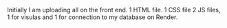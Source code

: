 Initially I am uploading all on the front end.
1 HTML file.
1 CSS file
2 JS files, 1 for visulas and 1 for connection to my database on Render.
